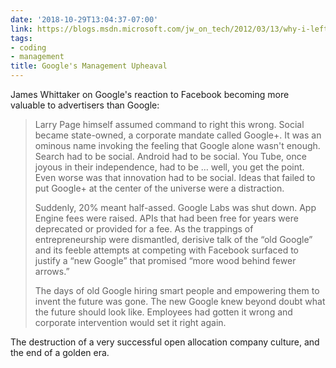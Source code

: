 ```yaml
---
date: '2018-10-29T13:04:37-07:00'
link: https://blogs.msdn.microsoft.com/jw_on_tech/2012/03/13/why-i-left-google/
tags:
- coding
- management
title: Google's Management Upheaval
---
```


James Whittaker on Google's reaction to Facebook becoming more valuable to advertisers than Google:

>Larry Page himself assumed command to right this wrong. Social became state-owned, a corporate mandate called Google+. It was an ominous name invoking the feeling that Google alone wasn't enough. Search had to be social. Android had to be social. You Tube, once joyous in their independence, had to be … well, you get the point. Even worse was that innovation had to be social. Ideas that failed to put Google+ at the center of the universe were a distraction.
>
>Suddenly, 20% meant half-assed. Google Labs was shut down. App Engine fees were raised. APIs that had been free for years were deprecated or provided for a fee. As the trappings of entrepreneurship were dismantled, derisive talk of the “old Google” and its feeble attempts at competing with Facebook surfaced to justify a “new Google” that promised “more wood behind fewer arrows.”
>
>The days of old Google hiring smart people and empowering them to invent the future was gone. The new Google knew beyond doubt what the future should look like. Employees had gotten it wrong and corporate intervention would set it right again.

The destruction of a very successful open allocation company culture, and the end of a golden era.
